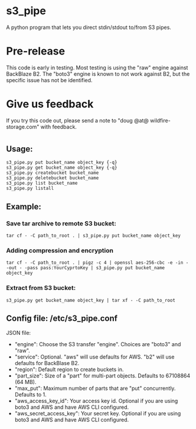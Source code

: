 # s3_pipe
A python program that lets you direct stdin/stdout to/from S3 pipes.

# Pre-release
This code is early in testing.  Most testing is using the "raw" engine against BackBlaze B2.  The "boto3" engine is known to not work against B2, but the specific issue has not be identified.
# Give us feedback
If you try this code out, please send a note to "doug @at@ wildfire-storage.com" with feedback.
#

## Usage:

```
s3_pipe.py put bucket_name object_key {-q}
s3_pipe.py get bucket_name object_key {-q}
s3_pipe.py createbucket bucket_name
s3_pipe.py deletebucket bucket_name
s3_pipe.py list bucket_name
s3_pipe.py listall
```

## Example:

### Save tar archive to remote S3 bucket:

```
tar cf - -C path_to_root . | s3_pipe.py put bucket_name object_key
```

### Adding compression and encryption

```
tar cf - -C path_to_root . | pigz -c 4 | openssl aes-256-cbc -e -in - -out - -pass pass:YourCyprtoKey | s3_pipe.py put bucket_name object_key
```

### Extract from S3 bucket:

```
s3_pipe.py get bucket_name object_key | tar xf - -C path_to_root
```

## Config file:  /etc/s3_pipe.conf

JSON file:

* "engine":  Choose the S3 transfer "engine".  Choices are "boto3" and "raw".
* "service":  Optional.  "aws" will use defaults for AWS.  "b2" will use defaults for BackBlase B2.
* "region":  Default region to create buckets in.
* "part_size":  Size of a "part" for multi-part objects.  Defaults to 67108864 (64 MB).
* "max_put":  Maximum number of parts that are "put" concurrently.  Defaults to 1.
* "aws_access_key_id":  Your access key id.  Optional if you are using boto3 and AWS and have AWS CLI configured.
* "aws_secret_access_key":  Your secret key.  Optional if you are using boto3 and AWS and have AWS CLI configured.
